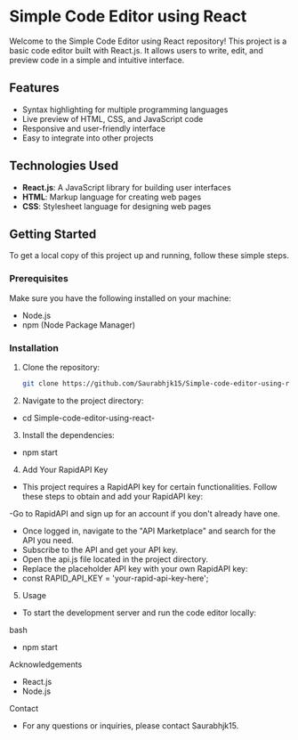 # Simple Code Editor using React

Welcome to the Simple Code Editor using React repository! This project is a basic code editor built with React.js. It allows users to write, edit, and preview code in a simple and intuitive interface.

## Features

- Syntax highlighting for multiple programming languages
- Live preview of HTML, CSS, and JavaScript code
- Responsive and user-friendly interface
- Easy to integrate into other projects

## Technologies Used

- **React.js**: A JavaScript library for building user interfaces
- **HTML**: Markup language for creating web pages
- **CSS**: Stylesheet language for designing web pages

## Getting Started

To get a local copy of this project up and running, follow these simple steps.

### Prerequisites

Make sure you have the following installed on your machine:

- Node.js
- npm (Node Package Manager)

### Installation

1. Clone the repository:
   ```bash
   git clone https://github.com/Saurabhjk15/Simple-code-editor-using-react-.git

2. Navigate to the project directory:
  - cd Simple-code-editor-using-react-
3. Install the dependencies:
  -  npm start
4. Add Your RapidAPI Key
- This project requires a RapidAPI key for certain functionalities. Follow these steps to obtain and add your RapidAPI key:

-Go to RapidAPI and sign up for an account if you don't already have one.
- Once logged in, navigate to the "API Marketplace" and search for the API you need.
- Subscribe to the API and get your API key.
- Open the api.js file located in the project directory.
- Replace the placeholder API key with your own RapidAPI key:
- const RAPID_API_KEY = 'your-rapid-api-key-here';



5. Usage
- To start the development server and run the code editor locally:

bash
- npm start

Acknowledgements
- React.js
- Node.js


Contact
- For any questions or inquiries, please contact Saurabhjk15.

